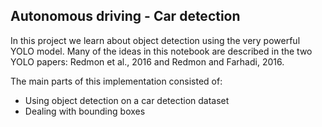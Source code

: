 ## Autonomous driving - Car detection
In this project we learn about object detection using the very powerful YOLO model. Many of the ideas in this notebook are described in the two YOLO papers: Redmon et al., 2016 and Redmon and Farhadi, 2016.

The main parts of this implementation consisted of:
* Using object detection on a car detection dataset
* Dealing with bounding boxes
